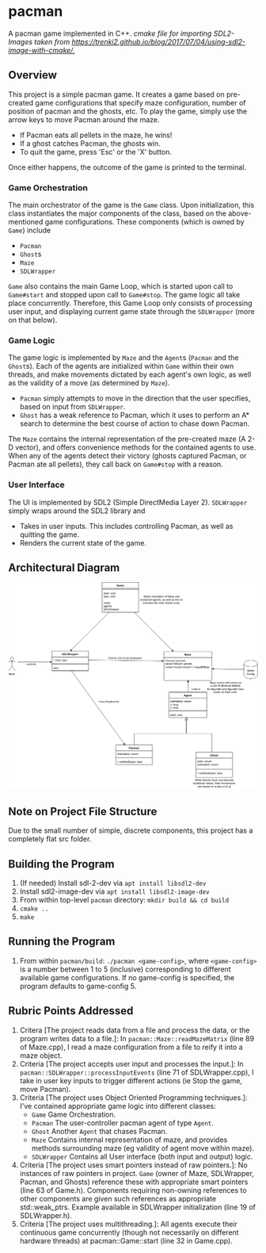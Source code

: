 # pacman

A pacman game implemented in C++.
*cmake file for importing SDL2-Images taken from <https://trenki2.github.io/blog/2017/07/04/using-sdl2-image-with-cmake/.>*

## Overview

This project is a simple pacman game. It creates a game based on pre-created game configurations that specify maze configuration, number of position of pacman and the ghosts, etc.
To play the game, simply use the arrow keys to move Pacman around the maze.

- If Pacman eats all pellets in the maze, he wins!
- If a ghost catches Pacman, the ghosts win.
- To quit the game, press 'Esc' or the 'X' button.

Once either happens, the outcome of the game is printed to the terminal.

### Game Orchestration

The main orchestrator of the game is the `Game` class.
Upon initialization, this class instantiates the major components of the class, based on the above-mentioned game configurations. These components (which is owned by `Game`) include

- `Pacman`
- `Ghost`s
- `Maze`
- `SDLWrapper`

`Game` also contains the main Game Loop, which is started upon call to `Game#start` and stopped upon call to `Game#stop`.
The game logic all take place concurrently. Therefore, this Game Loop only consists of processing user input, and displaying current game state through the `SDLWrapper` (more on that below).

### Game Logic

The game logic is implemented by `Maze` and the `Agent`s (`Pacman` and the `Ghost`s). Each of the agents are initialized within `Game` within their own threads, and make movements dictated by each agent's own logic, as well as the validity of a move (as determined by `Maze`).

- `Pacman` simply attempts to move in the direction that the user specifies, based on input from `SDLWrapper`.
- `Ghost` has a weak reference to Pacman, which it uses to perform an A* search to determine the best course of action to chase down Pacman.

The `Maze` contains the internal representation of the pre-created maze (A 2-D vector), and offers convenience methods for the contained agents to use.
When any of the agents detect their victory (ghosts captured Pacman, or Pacman ate all pellets), they call back on `Game#stop` with a reason.

### User Interface

The UI is implemented by SDL2 (Simple DirectMedia Layer 2). `SDLWrapper` simply wraps around the SDL2 library and

- Takes in user inputs. This includes controlling Pacman, as well as quitting the game.
- Renders the current state of the game.

## Architectural Diagram

![Architectural Diagram](Pacman.png)

## Note on Project File Structure

Due to the small number of simple, discrete components, this project has a completely flat src folder.

## Building the Program

1. (If needed) Install sdl-2-dev via `apt install libsdl2-dev`
1. Install sdl2-image-dev via `apt install libsdl2-image-dev`
1. From within top-level `pacman` directory: `mkdir build && cd build`
1. `cmake ..`
1. `make`

## Running the Program

1. From within `pacman/build`: `./pacman <game-config>`, where `<game-config>` is a number between 1 to 5 (inclusive) corresponding to different available game configurations. If no game-config is specified, the program defaults to game-config 5.

## Rubric Points Addressed

1. Critera [The project reads data from a file and process the data, or the program writes data to a file.]: In `pacman::Maze::readMazeMatrix` (line 89 of Maze.cpp), I read a maze configuration from a file to reify it into a maze object.
1. Criteria [The project accepts user input and processes the input.]: In `pacman::SDLWrapper::processInputEvents` (line 71 of SDLWrapper.cpp), I take in user key inputs to trigger different actions (ie Stop the game, move Pacman).
1. Criteria [The project uses Object Oriented Programming techniques.]: I've contained appropriate game logic into different classes:
    - `Game` Game Orchestration.
    - `Pacman` The user-controller pacman agent of type `Agent`.
    - `Ghost` Another `Agent` that chases Pacman.
    - `Maze` Contains internal representation of maze, and provides methods surrounding maze (eg validity of agent move within maze).
    - `SDLWrapper` Contains all User interface (both input and output) logic.
1. Criteria [The project uses smart pointers instead of raw pointers.]: No instances of raw pointers in project. `Game` (owner of Maze, SDLWrapper, Pacman, and Ghosts) reference these with appropriate smart pointers (line 63 of Game.h). Components requiring non-owning references to other components are given such references as appropriate std::weak_ptrs. Example available in SDLWrapper initialization (line 19 of SDLWrapper.h).
1. Criteria [The project uses multithreading.]: All agents execute their continuous game concurrently (though not necessarily on different hardware threads) at pacman::Game::start (line 32 in Game.cpp).
